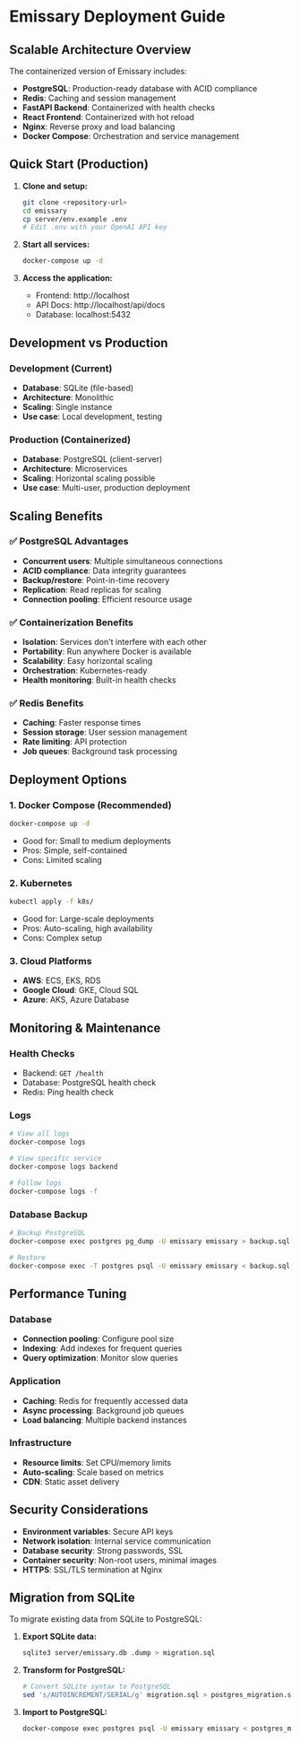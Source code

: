 # Emissary Deployment Guide

## Scalable Architecture Overview

The containerized version of Emissary includes:

- **PostgreSQL**: Production-ready database with ACID compliance
- **Redis**: Caching and session management
- **FastAPI Backend**: Containerized with health checks
- **React Frontend**: Containerized with hot reload
- **Nginx**: Reverse proxy and load balancing
- **Docker Compose**: Orchestration and service management

## Quick Start (Production)

1. **Clone and setup:**
   ```bash
   git clone <repository-url>
   cd emissary
   cp server/env.example .env
   # Edit .env with your OpenAI API key
   ```

2. **Start all services:**
   ```bash
   docker-compose up -d
   ```

3. **Access the application:**
   - Frontend: http://localhost
   - API Docs: http://localhost/api/docs
   - Database: localhost:5432

## Development vs Production

### Development (Current)
- **Database**: SQLite (file-based)
- **Architecture**: Monolithic
- **Scaling**: Single instance
- **Use case**: Local development, testing

### Production (Containerized)
- **Database**: PostgreSQL (client-server)
- **Architecture**: Microservices
- **Scaling**: Horizontal scaling possible
- **Use case**: Multi-user, production deployment

## Scaling Benefits

### ✅ **PostgreSQL Advantages**
- **Concurrent users**: Multiple simultaneous connections
- **ACID compliance**: Data integrity guarantees
- **Backup/restore**: Point-in-time recovery
- **Replication**: Read replicas for scaling
- **Connection pooling**: Efficient resource usage

### ✅ **Containerization Benefits**
- **Isolation**: Services don't interfere with each other
- **Portability**: Run anywhere Docker is available
- **Scalability**: Easy horizontal scaling
- **Orchestration**: Kubernetes-ready
- **Health monitoring**: Built-in health checks

### ✅ **Redis Benefits**
- **Caching**: Faster response times
- **Session storage**: User session management
- **Rate limiting**: API protection
- **Job queues**: Background task processing

## Deployment Options

### 1. **Docker Compose (Recommended)**
```bash
docker-compose up -d
```
- Good for: Small to medium deployments
- Pros: Simple, self-contained
- Cons: Limited scaling

### 2. **Kubernetes**
```bash
kubectl apply -f k8s/
```
- Good for: Large-scale deployments
- Pros: Auto-scaling, high availability
- Cons: Complex setup

### 3. **Cloud Platforms**
- **AWS**: ECS, EKS, RDS
- **Google Cloud**: GKE, Cloud SQL
- **Azure**: AKS, Azure Database

## Monitoring & Maintenance

### Health Checks
- Backend: `GET /health`
- Database: PostgreSQL health check
- Redis: Ping health check

### Logs
```bash
# View all logs
docker-compose logs

# View specific service
docker-compose logs backend

# Follow logs
docker-compose logs -f
```

### Database Backup
```bash
# Backup PostgreSQL
docker-compose exec postgres pg_dump -U emissary emissary > backup.sql

# Restore
docker-compose exec -T postgres psql -U emissary emissary < backup.sql
```

## Performance Tuning

### Database
- **Connection pooling**: Configure pool size
- **Indexing**: Add indexes for frequent queries
- **Query optimization**: Monitor slow queries

### Application
- **Caching**: Redis for frequently accessed data
- **Async processing**: Background job queues
- **Load balancing**: Multiple backend instances

### Infrastructure
- **Resource limits**: Set CPU/memory limits
- **Auto-scaling**: Scale based on metrics
- **CDN**: Static asset delivery

## Security Considerations

- **Environment variables**: Secure API keys
- **Network isolation**: Internal service communication
- **Database security**: Strong passwords, SSL
- **Container security**: Non-root users, minimal images
- **HTTPS**: SSL/TLS termination at Nginx

## Migration from SQLite

To migrate existing data from SQLite to PostgreSQL:

1. **Export SQLite data:**
   ```bash
   sqlite3 server/emissary.db .dump > migration.sql
   ```

2. **Transform for PostgreSQL:**
   ```bash
   # Convert SQLite syntax to PostgreSQL
   sed 's/AUTOINCREMENT/SERIAL/g' migration.sql > postgres_migration.sql
   ```

3. **Import to PostgreSQL:**
   ```bash
   docker-compose exec postgres psql -U emissary emissary < postgres_migration.sql
   ```
